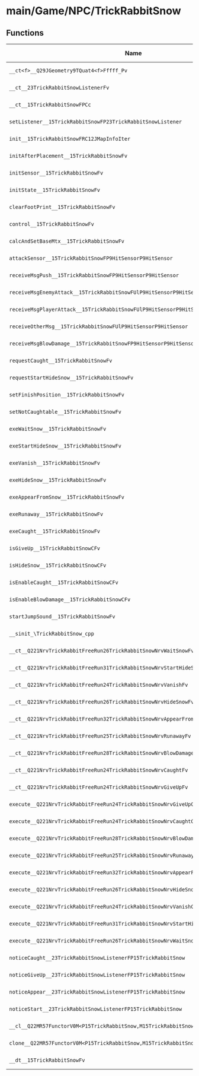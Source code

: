 # main/Game/NPC/TrickRabbitSnow

## Functions

| Name | Address | Match % |
|------|---------|---------|
| `__ct<f>__Q29JGeometry9TQuat4<f>Fffff_Pv` | `0x802989EC` | :x: (0.0%) |
| `__ct__23TrickRabbitSnowListenerFv` | `0x80298A00` | :x: (0.0%) |
| `__ct__15TrickRabbitSnowFPCc` | `0x80298A10` | :x: (0.0%) |
| `setListener__15TrickRabbitSnowFP23TrickRabbitSnowListener` | `0x80298ACC` | :x: (0.0%) |
| `init__15TrickRabbitSnowFRC12JMapInfoIter` | `0x80298AD4` | :x: (0.0%) |
| `initAfterPlacement__15TrickRabbitSnowFv` | `0x80298CCC` | :x: (0.0%) |
| `initSensor__15TrickRabbitSnowFv` | `0x80298CD0` | :x: (0.0%) |
| `initState__15TrickRabbitSnowFv` | `0x80298D94` | :x: (0.0%) |
| `clearFootPrint__15TrickRabbitSnowFv` | `0x80298EB4` | :x: (0.0%) |
| `control__15TrickRabbitSnowFv` | `0x80298EBC` | :x: (0.0%) |
| `calcAndSetBaseMtx__15TrickRabbitSnowFv` | `0x80298F1C` | :x: (0.0%) |
| `attackSensor__15TrickRabbitSnowFP9HitSensorP9HitSensor` | `0x80298F24` | :x: (0.0%) |
| `receiveMsgPush__15TrickRabbitSnowFP9HitSensorP9HitSensor` | `0x80298FC0` | :x: (0.0%) |
| `receiveMsgEnemyAttack__15TrickRabbitSnowFUlP9HitSensorP9HitSensor` | `0x80299034` | :x: (0.0%) |
| `receiveMsgPlayerAttack__15TrickRabbitSnowFUlP9HitSensorP9HitSensor` | `0x80299094` | :x: (0.0%) |
| `receiveOtherMsg__15TrickRabbitSnowFUlP9HitSensorP9HitSensor` | `0x80299190` | :x: (0.0%) |
| `receiveMsgBlowDamage__15TrickRabbitSnowFP9HitSensorP9HitSensor` | `0x80299264` | :x: (0.0%) |
| `requestCaught__15TrickRabbitSnowFv` | `0x802992D8` | :x: (0.0%) |
| `requestStartHideSnow__15TrickRabbitSnowFv` | `0x80299350` | :x: (0.0%) |
| `setFinishPosition__15TrickRabbitSnowFv` | `0x802993B0` | :x: (0.0%) |
| `setNotCaughtable__15TrickRabbitSnowFv` | `0x80299498` | :x: (0.0%) |
| `exeWaitSnow__15TrickRabbitSnowFv` | `0x802994A4` | :x: (0.0%) |
| `exeStartHideSnow__15TrickRabbitSnowFv` | `0x80299500` | :x: (0.0%) |
| `exeVanish__15TrickRabbitSnowFv` | `0x802995A0` | :x: (0.0%) |
| `exeHideSnow__15TrickRabbitSnowFv` | `0x802996A0` | :x: (0.0%) |
| `exeAppearFromSnow__15TrickRabbitSnowFv` | `0x80299728` | :x: (0.0%) |
| `exeRunaway__15TrickRabbitSnowFv` | `0x8029980C` | :x: (0.0%) |
| `exeCaught__15TrickRabbitSnowFv` | `0x802998CC` | :x: (0.0%) |
| `isGiveUp__15TrickRabbitSnowCFv` | `0x802999DC` | :x: (0.0%) |
| `isHideSnow__15TrickRabbitSnowCFv` | `0x802999E4` | :x: (0.0%) |
| `isEnableCaught__15TrickRabbitSnowCFv` | `0x802999EC` | :x: (0.0%) |
| `isEnableBlowDamage__15TrickRabbitSnowCFv` | `0x80299A58` | :x: (0.0%) |
| `startJumpSound__15TrickRabbitSnowFv` | `0x80299A60` | :x: (0.0%) |
| `__sinit_\TrickRabbitSnow_cpp` | `0x80299AF4` | :x: (0.0%) |
| `__ct__Q221NrvTrickRabbitFreeRun26TrickRabbitSnowNrvWaitSnowFv` | `0x80299B58` | :x: (0.0%) |
| `__ct__Q221NrvTrickRabbitFreeRun31TrickRabbitSnowNrvStartHideSnowFv` | `0x80299B68` | :x: (0.0%) |
| `__ct__Q221NrvTrickRabbitFreeRun24TrickRabbitSnowNrvVanishFv` | `0x80299B78` | :x: (0.0%) |
| `__ct__Q221NrvTrickRabbitFreeRun26TrickRabbitSnowNrvHideSnowFv` | `0x80299B88` | :x: (0.0%) |
| `__ct__Q221NrvTrickRabbitFreeRun32TrickRabbitSnowNrvAppearFromSnowFv` | `0x80299B98` | :x: (0.0%) |
| `__ct__Q221NrvTrickRabbitFreeRun25TrickRabbitSnowNrvRunawayFv` | `0x80299BA8` | :x: (0.0%) |
| `__ct__Q221NrvTrickRabbitFreeRun28TrickRabbitSnowNrvBlowDamageFv` | `0x80299BB8` | :x: (0.0%) |
| `__ct__Q221NrvTrickRabbitFreeRun24TrickRabbitSnowNrvCaughtFv` | `0x80299BC8` | :x: (0.0%) |
| `__ct__Q221NrvTrickRabbitFreeRun24TrickRabbitSnowNrvGiveUpFv` | `0x80299BD8` | :x: (0.0%) |
| `execute__Q221NrvTrickRabbitFreeRun24TrickRabbitSnowNrvGiveUpCFP5Spine` | `0x80299BE8` | :x: (0.0%) |
| `execute__Q221NrvTrickRabbitFreeRun24TrickRabbitSnowNrvCaughtCFP5Spine` | `0x80299BF4` | :x: (0.0%) |
| `execute__Q221NrvTrickRabbitFreeRun28TrickRabbitSnowNrvBlowDamageCFP5Spine` | `0x80299BFC` | :x: (0.0%) |
| `execute__Q221NrvTrickRabbitFreeRun25TrickRabbitSnowNrvRunawayCFP5Spine` | `0x80299C0C` | :x: (0.0%) |
| `execute__Q221NrvTrickRabbitFreeRun32TrickRabbitSnowNrvAppearFromSnowCFP5Spine` | `0x80299C14` | :x: (0.0%) |
| `execute__Q221NrvTrickRabbitFreeRun26TrickRabbitSnowNrvHideSnowCFP5Spine` | `0x80299C1C` | :x: (0.0%) |
| `execute__Q221NrvTrickRabbitFreeRun24TrickRabbitSnowNrvVanishCFP5Spine` | `0x80299C24` | :x: (0.0%) |
| `execute__Q221NrvTrickRabbitFreeRun31TrickRabbitSnowNrvStartHideSnowCFP5Spine` | `0x80299C2C` | :x: (0.0%) |
| `execute__Q221NrvTrickRabbitFreeRun26TrickRabbitSnowNrvWaitSnowCFP5Spine` | `0x80299C34` | :x: (0.0%) |
| `noticeCaught__23TrickRabbitSnowListenerFP15TrickRabbitSnow` | `0x80299C3C` | :x: (0.0%) |
| `noticeGiveUp__23TrickRabbitSnowListenerFP15TrickRabbitSnow` | `0x80299C40` | :x: (0.0%) |
| `noticeAppear__23TrickRabbitSnowListenerFP15TrickRabbitSnow` | `0x80299C44` | :x: (0.0%) |
| `noticeStart__23TrickRabbitSnowListenerFP15TrickRabbitSnow` | `0x80299C48` | :x: (0.0%) |
| `__cl__Q22MR57FunctorV0M<P15TrickRabbitSnow,M15TrickRabbitSnowFPCvPv_v>CFv` | `0x80299C4C` | :x: (0.0%) |
| `clone__Q22MR57FunctorV0M<P15TrickRabbitSnow,M15TrickRabbitSnowFPCvPv_v>CFP7JKRHeap` | `0x80299C7C` | :x: (0.0%) |
| `__dt__15TrickRabbitSnowFv` | `0x80299CE4` | :x: (0.0%) |